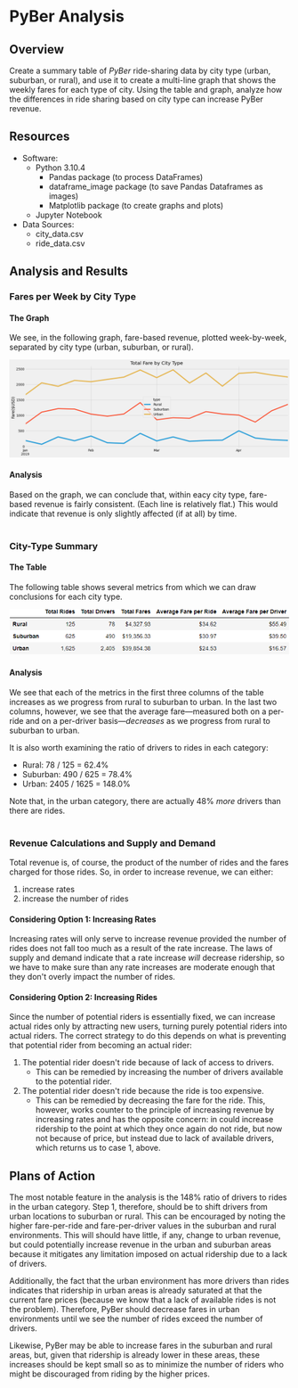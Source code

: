 # PyBer Analysis

## Overview
Create a summary table of *PyBer* ride-sharing data by city type (urban, suburban, or rural), and use it to create a multi-line graph that shows the weekly fares for each type of city. Using the table and graph, analyze how the differences in ride sharing based on city type can increase PyBer revenue.

## Resources
- Software:
  - Python 3.10.4
    - Pandas package (to process DataFrames)
    - dataframe_image package (to save Pandas Dataframes as images)
    - Matplotlib package (to create graphs and plots)
  - Jupyter Notebook
- Data Sources:
  - city_data.csv
  - ride_data.csv

## Analysis and Results
### Fares per Week by City Type

#### The Graph
We see, in the following graph, fare-based revenue, plotted week-by-week, separated by city type (urban, suburban, or rural).

![Fares per Week by City Type](./analysis/total_fare_by_city_type.png)

#### Analysis
Based on the graph, we can conclude that, within eacy city type, fare-based revenue is fairly consistent. (Each line is relatively flat.) This would indicate that revenue is only slightly affected (if at all) by time.  
&nbsp;
### City-Type Summary

#### The Table
The following table shows several metrics from which we can draw conclusions for each city type.

![City-Type Summary](./analysis/pyber_summary.png)

#### Analysis
We see that each of the metrics in the first three columns of the table increases as we progress from rural to suburban to urban. In the last two columns, however, we see that the average fare—measured both on a per-ride and on a per-driver basis—*decreases* as we progress from rural to suburban to urban.

It is also worth examining the ratio of drivers to rides in each category:
- Rural:      78 /  125 =  62.4%
- Suburban:  490 /  625 =  78.4%
- Urban:    2405 / 1625 = 148.0%

Note that, in the urban category, there are actually 48% *more* drivers than there are rides.  
&nbsp;
### Revenue Calculations and Supply and Demand
Total revenue is, of course, the product of the number of rides and the fares charged for those rides. So, in order to increase revenue, we can either:
1. increase rates
2. increase the number of rides

#### Considering Option 1: Increasing Rates
Increasing rates will only serve to increase revenue provided the number of rides does not fall too much as a result of the rate increase. The laws of supply and demand indicate that a rate increase *will* decrease ridership, so we have to make sure than any rate increases are moderate enough that they don't overly impact the number of rides.

#### Considering Option 2: Increasing Rides
Since the number of potential riders is essentially fixed, we can increase actual rides only by attracting new users, turning purely potential riders into actual riders. The correct strategy to do this depends on what is preventing that potential rider from becoming an actual rider:
1. The potential rider doesn't ride because of lack of access to drivers.
   - This can be remedied by increasing the number of drivers available to the potential rider.
2. The potential rider doesn't ride because the ride is too expensive.
   - This can be remedied by decreasing the fare for the ride. This, however, works counter to the principle of increasing revenue by increasing rates and has the opposite concern: in could increase ridership to the point at which they once again do not ride, but now not because of price, but instead due to lack of available drivers, which returns us to case 1, above.

## Plans of Action
The most notable feature in the analysis is the 148% ratio of drivers to rides in the urban category. Step 1, therefore, should be to shift drivers from urban locations to suburban or rural. This can be encouraged by noting the higher fare-per-ride and fare-per-driver values in the suburban and rural environments. This will should have little, if any, change to urban revenue, but could potentially increase revenue in the urban and suburban areas because it mitigates any limitation imposed on actual ridership due to a lack of drivers.

Additionally, the fact that the urban environment has more drivers than rides indicates that ridership in urban areas is already saturated at that the current fare prices (because we know that a lack of available rides is not the problem). Therefore, PyBer should decrease fares in urban environments until we see the number of rides exceed the number of drivers.

Likewise, PyBer may be able to increase fares in the suburban and rural areas, but, given that ridership is already lower in these areas, these increases should be kept small so as to minimize the number of riders who might be discouraged from riding by the higher prices.
